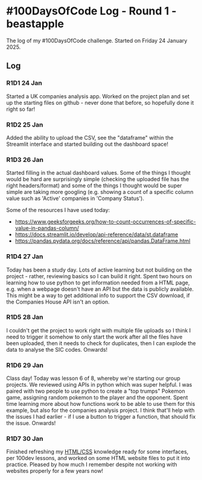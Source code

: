 # #100DaysOfCode Log - Round 1 - beastapple

The log of my #100DaysOfCode challenge. Started on Friday 24 January 2025.

## Log

### R1D1 24 Jan
Started a UK companies analysis app. Worked on the project plan and set up the starting files on github - never done that before, so hopefully done it right so far!

### R1D2 25 Jan
Added the ability to upload the CSV, see the "dataframe" within the Streamlit interface and started building out the dashboard space! 

### R1D3 26 Jan
Started filling in the actual dashboard values. Some of the things I thought would be hard are surprisingly simple (checking the uploaded file has the right headers/format) and some of the things I thought would be super simple are taking more googling (e.g. showing a count of a specific column value such as 'Active' companies in 'Company Status').

Some of the resources I have used today:
- https://www.geeksforgeeks.org/how-to-count-occurrences-of-specific-value-in-pandas-column/
- https://docs.streamlit.io/develop/api-reference/data/st.dataframe
- https://pandas.pydata.org/docs/reference/api/pandas.DataFrame.html

### R1D4 27 Jan
Today has been a study day. Lots of active learning but not building on the project - rather, reviewing basics so I can build it right. Spent two hours on learning how to use python to get information needed from a HTML page, e.g. when a webpage doesn't have an API but the data is publicly available. This might be a way to get additional info to support the CSV download, if the Companies House API isn't an option. 

### R1D5 28 Jan
I couldn't get the project to work right with multiple file uploads so I think I need to trigger it somehow to only start the work after all the files have been uploaded, then it needs to check for duplicates, then I can explode the data to analyse the SIC codes. Onwards!

### R1D6 29 Jan
Class day! Today was lesson 6 of 8, whereby we're starting our group projects. We reviewed using APIs in python which was super helpful. I was paired with two people to use python to create a "top trumps" Pokemon game, assigning random pokemon to the player and the opponent. Spent time learning more about how functions work to be able to use them for this example, but also for the companies analysis project. I think that'll help with the issues I had earlier - if I use a button to trigger a function, that should fix the issue. Onwards!

### R1D7 30 Jan
Finished refreshing my [HTML/CSS](https://learn.shayhowe.com/html-css/) knowledge ready for some interfaces, per 100dev lessons, and worked on some HTML website files to put it into practice. Pleased by how much I remember despite not working with websites properly for a few years now!
